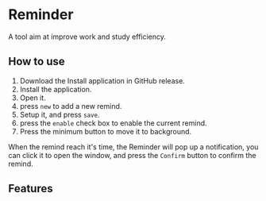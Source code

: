# Reminder

A tool aim at improve work and study efficiency.

## How to use

1. Download the Install application in GitHub release.
2. Install the application.
3. Open it.
4. press `new` to add a new remind.
5. Setup it, and press `save`.
6. press the `enable` check box to enable the current remind.
7. Press the minimum button to move it to background.

When the remind reach it's time, the Reminder will pop up a notification, you can click it to open the window, and press the `Confirm` button to confirm the remind.

## Features

